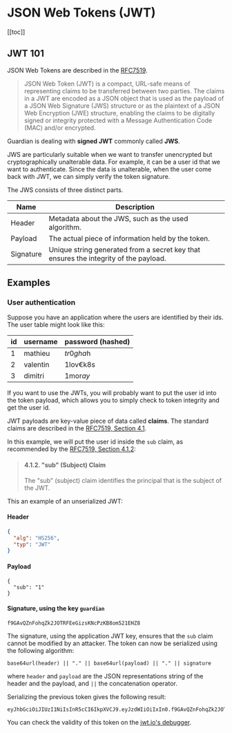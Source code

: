 # JSON Web Tokens (JWT)

[[toc]]

## JWT 101
JSON Web Tokens are described in the [RFC7519](https://tools.ietf.org/html/rfc7519).

> JSON Web Token (JWT) is a compact, URL-safe means of representing claims to be transferred between two parties.
> The claims in a JWT are encoded as a JSON object that is used as the payload of a JSON Web Signature (JWS) structure or as the plaintext of a JSON Web Encryption (JWE) structure, enabling the claims to be digitally signed or integrity protected with a Message Authentication Code (MAC) and/or encrypted.

Guardian is dealing with **signed JWT** commonly called **JWS**.

JWS are particularly suitable when we want to transfer unencrypted but cryptographically unalterable data.
For example, it can be a user id that we want to authenticate.
Since the data is unalterable, when the user come back with JWT, we can simply verify the token signature.

The JWS consists of three distinct parts.

| Name      | Description                                                                          |
|-----------|--------------------------------------------------------------------------------------|
| Header    | Metadata about the JWS, such as the used algorithm.                                  |
| Payload   | The actual piece of information held by the token.                                   |
| Signature | Unique string generated from a secret key that ensures the integrity of the payload. |


## Examples
### User authentication
Suppose you have an application where the users are identified by their ids.
The user table might look like this:

| id | username | password  (hashed) |
|----|----------|--------------------|
|  1 | mathieu  | $tr0gha$h          |
|  2 | valentin | 1lov€k8s           |
|  3 | dimitri  | 1mor$ay$           |

If you want to use the JWTs, you will probably want to put the user id into the token payload, which allows you to simply check to token integrity and get the user id.

JWT payloads are key-value piece of data called **claims**.
The standard claims are described in the [RFC7519, Section 4.1](https://tools.ietf.org/html/rfc7519#section-4.1).

In this example, we will put the user id inside the `sub` claim, as recommended by the [RFC7519, Section 4.1.2](https://tools.ietf.org/html/rfc7519#section-4.1.2):

> #### 4.1.2.  "sub" (Subject) Claim
> The "sub" (subject) claim identifies the principal that is the subject of the JWT.

This an example of an unserialized JWT:
#### Header
```json
{
  "alg": "HS256",
  "typ": "JWT"
}
```
#### Payload
```
{
  "sub": "1"
}
```
#### Signature, using the key `guardian`
```
f9GAvQZnFohqZk2JOTRFEeGizsKNcPzKB8om521EHZ8
```

The signature, using the application JWT key, ensures that the `sub` claim cannot be modified by an attacker.
The token can now be serialized using the following algorithm:

```
base64url(header) || "." || base64url(payload) || "." || signature
```

where `header` and `payload` are the JSON representations string of the header and the payload, and `||` the concatenation operator.

Serializing the previous token gives the following result:
```
eyJhbGciOiJIUzI1NiIsInR5cCI6IkpXVCJ9.eyJzdWIiOiIxIn0.f9GAvQZnFohqZk2JOTRFEeGizsKNcPzKB8om521EHZ8
```

You can check the validity of this token on the [jwt.io's debugger](https://jwt.io?token=eyJhbGciOiJIUzI1NiIsInR5cCI6IkpXVCJ9.eyJzdWIiOiIxIn0.f9GAvQZnFohqZk2JOTRFEeGizsKNcPzKB8om521EHZ8).
